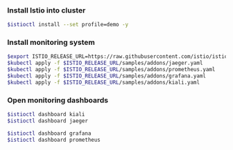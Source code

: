 ### Install Istio into cluster
```sh
$istioctl install --set profile=demo -y
```

### Install monitoring system
```sh
$export ISTIO_RELEASE_URL=https://raw.githubusercontent.com/istio/istio/release-1.11/
$kubectl apply -f $ISTIO_RELEASE_URL/samples/addons/jaeger.yaml
$kubectl apply -f $ISTIO_RELEASE_URL/samples/addons/prometheus.yaml
$kubectl apply -f $ISTIO_RELEASE_URL/samples/addons/grafana.yaml
$kubectl apply -f $ISTIO_RELEASE_URL/samples/addons/kiali.yaml
```

### Open monitoring dashboards
```sh
$istioctl dashboard kiali  
$istioctl dashboard jaeger

$istioctl dashboard grafana
$istioctl dashboard prometheus
```





